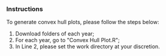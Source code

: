 ### Instructions
To generate convex hull plots, please follow the steps below:
1. Download folders of each year;
2. For each year, go to "Convex Hull Plot.R";
3. In Line 2, please set the work directory at your discretion.
